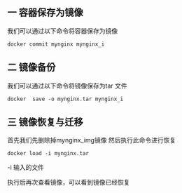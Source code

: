 ## 一 容器保存为镜像

我们可以通过以下命令将容器保存为镜像

    
    
    docker commit mynginx mynginx_i

## 二 镜像备份

我们可以通过以下命令将镜像保存为tar 文件

    
    
    docker  save -o mynginx.tar mynginx_i

## 三 镜像恢复与迁移

首先我们先删除掉mynginx_img镜像 然后执行此命令进行恢复

    
    
    docker load -i mynginx.tar

-i 输入的文件

执行后再次查看镜像，可以看到镜像已经恢复

